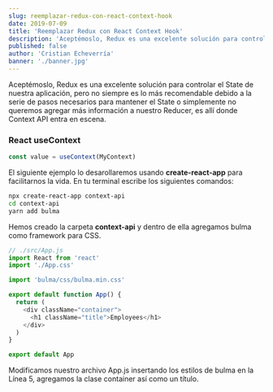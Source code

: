 ```yaml
---
slug: reemplazar-redux-con-react-context-hook
date: 2019-07-09
title: 'Reemplazar Redux con React Context Hook'
description: 'Aceptémoslo, Redux es una excelente solución para controlar el State de nuestra aplicación, pero no siempre es lo más recomendable debido a la serie de pasos necesarios para mantener el State.'
published: false
author: 'Cristian Echeverría'
banner: './banner.jpg'
---
```


Aceptémoslo, Redux es una excelente solución para controlar el State de nuestra aplicación, pero no siempre es lo más recomendable debido a la serie de pasos necesarios para mantener el State o simplemente no queremos agregar más información a nuestro Reducer, es allí donde Context API entra en escena.

### React useContext

```js
const value = useContext(MyContext)
```

El siguiente ejemplo lo desarollaremos usando **create-react-app** para facilitarnos la vida. En tu terminal escribe los siguientes comandos:

```bash
npx create-react-app context-api
cd context-api
yarn add bulma
```

Hemos creado la carpeta **context-api** y dentro de ella agregamos bulma como framework para CSS.

```js
// ./src/App.js
import React from 'react'
import './App.css'

import 'bulma/css/bulma.min.css'

export default function App() {
  return (
    <div className="container">
      <h1 className="title">Employees</h1>
    </div>
  )
}

export default App
```

Modificamos nuestro archivo App.js insertando los estilos de bulma en la Línea 5, agregamos la clase container así como un título.
